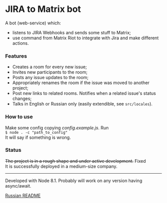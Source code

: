 # JIRA to Matrix bot  
A bot (web-service) which:

* listens to JIRA Webhooks and sends some stuff to Matrix;
* use command from Matrix Riot to integrate with Jira and make different actions.

### Features
+ Creates a room for every new issue;  
+ Invites new participants to the room;
+ Posts any issue updates to the room;
+ Appropriately renames the room if the issue was moved to another project;
+ Post new links to related rooms. Notifies when a related issue's status changes;
+ Talks in English or Russian only (easily extendible, see `src/locales`).
### How to use
Make some config copying _config.example.js_. Run  
`$ node . -c "path_to_config"`  
It will say if something is wrong.  

### Status
~~The project is in a rough shape and under active development.~~ Fixed  
It is successfully deployed in a medium-size company.

___
Developed with Node 8.1. Probably will work on any version having async/await.

[Russian README](https://github.com/mobitel-ltd/jira-to-matrix/blob/BBCOM-1244/newReadme.md)
